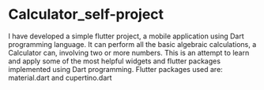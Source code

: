# Calculator_self-project
I have developed a simple flutter project, a mobile application using Dart programming language. It can perform all the basic algebraic calculations, a Calculator can, involving two or more numbers. 
This is an attempt to learn and apply some of the most helpful widgets and flutter packages implemented using Dart programming. 
Flutter packages used are: material.dart and cupertino.dart

